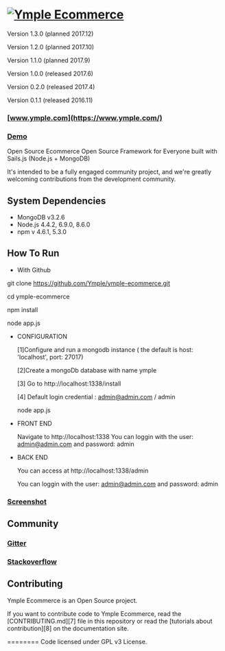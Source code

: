<h1>
<a href="https://www.ymple.com"><img alt="Ymple Ecommerce" src="https://www.ymple.com/img/colors/blue/logo_big.png" title="Ymple Ecommerce"/></a>
</h1>

Version 1.3.0 (planned 2017.12)

Version 1.2.0 (planned 2017.10)

Version 1.1.0 (planned 2017.9)

Version 1.0.0 (released 2017.6)

Version 0.2.0 (released 2017.4)

Version 0.1.1 (released 2016.11)


### [www.ymple.com](https://www.ymple.com/)

### [Demo](http://demo.ymple.com/)


Open Source Ecommerce Open Source Framework for Everyone built with Sails.js (Node.js + MongoDB)

It's intended to be a fully engaged community project, and we're greatly welcoming contributions from the development community.

System Dependencies
--------

* MongoDB v3.2.6
* Node.js 4.4.2, 6.9.0, 8.6.0
* npm v 4.6.1, 5.3.0



How To Run
--------

- With Github

git clone https://github.com/Ymple/ymple-ecommerce.git

cd ymple-ecommerce

npm install

node app.js

- CONFIGURATION

     [1]Configure and run a mongodb instance ( the default is  host: 'localhost', port: 27017)

     [2]Create a mongoDb database with name ymple

     [3] Go to http://localhost:1338/install

     [4] Default login credential : admin@admin.com / admin

     node app.js

- FRONT END

     Navigate to http://localhost:1338
     You can loggin with the user:  admin@admin.com and password: admin

- BACK END

     You can access at http://localhost:1338/admin

     You can loggin with the user:  admin@admin.com and password: admin


### [Screenshot](https://www.ymple.com/screenshot-front/)


Community
--------

### [Gitter](https://gitter.im/Ymple/ymple-commerce)

### [Stackoverflow](https://stackoverflow.com/search?q=ymple+ecommerce)



Contributing
--------

Ymple Ecommerce is an Open Source project.

If you want to contribute code to Ymple Ecommerce, read the [CONTRIBUTING.md][7] file in this repository or read the [tutorials about contribution][8] on the documentation site.


========
Code licensed under GPL v3 License.
